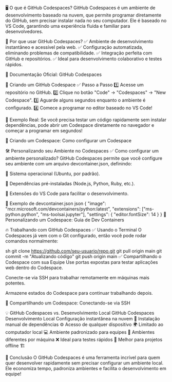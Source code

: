 🖥️ O que é GitHub Codespaces?
GitHub Codespaces é um ambiente de desenvolvimento baseado na nuvem, que permite programar diretamente do GitHub, sem precisar instalar nada no seu computador. Ele é baseado no VS Code, garantindo uma experiência fluida e familiar para desenvolvedores.

🎯 Por que usar GitHub Codespaces? 
✅ Ambiente de desenvolvimento instantâneo e acessível pela web. 
✅ Configuração automatizada, eliminando problemas de compatibilidade. 
✅ Integração perfeita com GitHub e repositórios. 
✅ Ideal para desenvolvimento colaborativo e testes rápidos.

🔗 Documentação Oficial: GitHub Codespaces

🚀 Criando um GitHub Codespace
✅ Passo a Passo
1️⃣ Acesse um repositório no GitHub. 
2️⃣ Clique no botão "Code" → "Codespaces" → "New Codespace". 
3️⃣ Aguarde alguns segundos enquanto o ambiente é configurado. 
4️⃣ Comece a programar no editor baseado no VS Code!

📌 Exemplo Real: Se você precisa testar um código rapidamente sem instalar dependências, pode abrir um Codespace diretamente no navegador e começar a programar em segundos!

🔗 Criando um Codespace: Como configurar um Codespace

🛠️ Personalizando seu Ambiente no Codespaces
✅ Como configurar um ambiente personalizado?
GitHub Codespaces permite que você configure seu ambiente com um arquivo devcontainer.json, definindo:

📌 Sistema operacional (Ubuntu, por padrão).

📌 Dependências pré-instaladas (Node.js, Python, Ruby, etc.).

📌 Extensões do VS Code para facilitar o desenvolvimento.

📌 Exemplo de devcontainer.json
json
{
  "image": "mcr.microsoft.com/devcontainers/python:latest",
  "extensions": ["ms-python.python", "ms-toolsai.jupyter"],
  "settings": {
    "editor.fontSize": 14
  }
}
🔗 Personalizando um Codespace: Guia de Dev Containers

🔥 Trabalhando com GitHub Codespaces
✅ Usando o Terminal
O Codespaces já vem com o Git configurado, então você pode rodar comandos normalmente:

sh
git clone https://github.com/seu-usuario/repo.git
git pull origin main
git commit -m "Atualizando código"
git push origin main
✅ Compartilhando o Codespace com sua Equipe
Use portas expostas para testar aplicações web dentro do Codespace.

Conecte-se via SSH para trabalhar remotamente em máquinas mais potentes.

Armazene estados do Codespace para continuar trabalhando depois.

🔗 Compartilhando um Codespace: Conectando-se via SSH

💡 GitHub Codespaces vs. Desenvolvimento Local
GitHub Codespaces	Desenvolvimento Local
Configuração instantânea na nuvem 🚀	Instalação manual de dependências ⚙️
Acesso de qualquer dispositivo 🌍	Limitado ao computador local 💻
Ambiente padronizado para equipes 👥	Ambientes diferentes por máquina ❌
Ideal para testes rápidos 🔎	Melhor para projetos offline 🏗️

🚀 Conclusão
O GitHub Codespaces é uma ferramenta incrível para quem quer desenvolver rapidamente sem precisar configurar um ambiente local. Ele economiza tempo, padroniza ambientes e facilita o desenvolvimento em equipe!